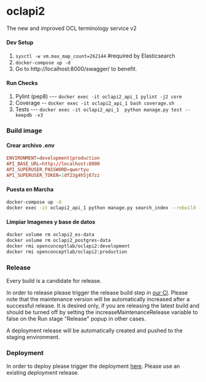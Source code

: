 # oclapi2
The new and improved OCL terminology service v2


#### Dev Setup
1. `sysctl -w vm.max_map_count=262144` #required by Elasticsearch
2. `docker-compose up -d`
3. Go to http://localhost:8000/swagger/ to benefit.

#### Run Checks
1. Pylint (pep8) --- `docker exec -it oclapi2_api_1 pylint -j2 core`
2. Coverage -- `docker exec -it oclapi2_api_1 bash coverage.sh`
2. Tests --- `docker exec -it oclapi2_api_1  python manage.py test --keepdb -v3`

### Build image

#### Crear archivo .env

```conf
ENVIRONMENT=development|production
API_BASE_URL=http://localhost:8000
API_SUPERUSER_PASSWORD=qwertyu
API_SUPERUSER_TOKEN=1df23g4h5j67zz
```

#### Puesta en Marcha

```bash
docker-compose up -d
docker exec -it oclapi2_api_1 python manage.py search_index --rebuild -f --parallel
```

#### Limpiar Imagenes y base de datos

```bash
docker volume rm oclapi2_es-data
docker volume rm oclapi2_postgres-data
docker rmi openconceptlab/oclapi2:development
docker rmi openconceptlab/oclapi2:production
```



### Release

Every build is a candidate for release.

In order to release please trigger the release build step in [our CI](https://ci.openmrs.org/browse/OCL-OCLAPI2/latest). Please note
that the maintenance version will be automatically increased after a successful release. It is desired only, if you are releasing the latest build and
should be turned off by setting the increaseMaintenanceRelease variable to false on the Run stage "Release" popup in other cases.

A deployment release will be automatically created and pushed to the staging environment.

### Deployment

In order to deploy please trigger the deployment [here](https://ci.openmrs.org/deploy/viewDeploymentProjectEnvironments.action?id=205619201).
Please use an existing deployment release.
